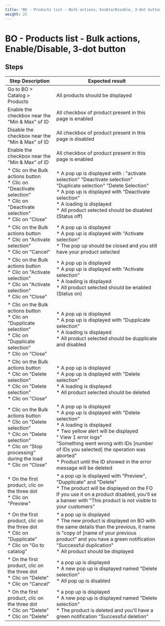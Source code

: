 ```yaml
---
title: "BO - Products list - Bulk actions, Enable/Disable, 3-dot button"
weight: 25
---
```


# BO - Products list - Bulk actions, Enable/Disable, 3-dot button
## Steps
| Step Description | Expected result |
| ----- | ----- |
| Go to BO > Catalog > Products | All products should be displayed |
| Enable the checkbox near the "Min & Max" of ID | All checkbox of product present in this page is enabled |
| Disable the checkbox near the "Min & Max" of ID | All checkbox of product present in this page is disabled |
| Enable the checkbox near the "Min & Max" of ID | All checkbox of product present in this page is enabled |
| * Clic on the Bulk actions button <br> * Clic on "Deactivate selection"<br> * Clic on "Deactivate selection"<br> * Clic on "Close" | * A pop up is displayed with : "activate selection" "Deactivate selection" "Duplicate selection" "Delete Selection" <br> * A pop up is displayed with "Deactivate selection" <br> * A loading is displayed <br> * All product selected should be disabled (Status off) |
| * Clic on the Bulk actions button <br> * Clic on "Activate selection"<br> * Clic on "Cancel" | * A pop up is displayed <br> * A pop up is displayed with "Activate selection" <br> * The pop up should be closed and you still have your product selected |
| * Clic on the Bulk actions button <br> * Clic on "Activate selection"<br> * Clic on "Activate selection"<br> * Clic on "Close" | * A pop up is displayed <br> * A pop up is displayed with "Activate selection" <br> * A loading is displayed <br> * All product selected should be enabled (Status on) |
| * Clic on the Bulk actions button <br> * Clic on "Dupplicate selection"<br> * Clic on "Dupplicate selection"<br> * Clic on "Close" | * A pop up is displayed <br> * A pop up is displayed with "Dupplicate selection" <br> * A loading is displayed <br> * All product selected should be dupplicate and disabled |
| * Clic on the Bulk actions button <br> * Clic on "Delete selection"<br> * Clic on "Delete selection"<br> * Clic on "Close" | * A pop up is displayed <br> * A pop up is displayed with "Delete selection" <br> * A loading is displayed <br> * All product selected should be deleted |
| * Clic on the Bulk actions button <br> * Clic on "Delete selection"<br> * Clic on "Delete selection"<br> * Clic on "Stop processing" during the load <br> * Clic on "Close" | * A pop up is displayed <br> * A pop up is displayed with "Delete selection" <br> * A loading is displayed <br> * Two yellow alert will be displayed <br>" View 1 error logs"<br>"Something went wrong with IDs [number of IDs you selected] the operation was aborted"<br> * Product until the ID showed in the error message will be deleted |
| * On the first product, clic on the three dot <br> * Clic on "Preview" | * a pop up is displayed with "Preview", "Dupplicate" and "Delete"<br> * The product will be displayed on the FO<br>If you use it on a product disabled, you'll se a baneer with "This product is not visible to your customers" |
| * On the first product, clic on the three dot <br> * Clic on "Dupplicate"<br> * Clic on "Go to catalog" | * a pop up is displayed<br> * The new product is displayed on BO with the same details than the previous, it name is "copy of [name of your previous product" and you have a green notification "Successful duplication"<br> * All product should be displayed |
| * On the first product, clic on the three dot <br> * Clic on "Delete"<br> * Clic on "Cancel" | * a pop up is displayed<br> * A new pop up is displayed named "Delete selection"<br> * All pop up is disabled |
| * On the first product, clic on the three dot <br> * Clic on "Delete"<br> * Clic on "Delete" | * a pop up is displayed<br> * A new pop up is displayed named "Delete selection"<br> * The product is deleted and you'll have a green notification "Successful deletion" |
